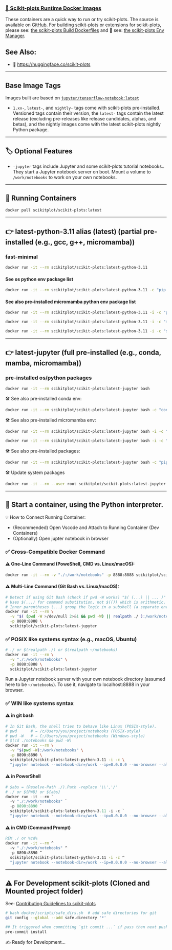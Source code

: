 ### [🐋 Scikit-plots Runtime Docker Images][hub.docker.com]

These containers are a quick way to run or try scikit-plots. The source is available on [GitHub][scikit-plots-github]⁠. For building scikit-plots or extensions for scikit-plots, please see: [the scikit-plots Build Dockerfiles][scikit-plots-docker] and 📘 see: [the scikit-plots Env Manager][scikit-plots-github.io-docker].

[hub.docker.com]: https://hub.docker.com/r/scikitplot/scikit-plots
[scikit-plots-github]: https://github.com/scikit-plots/scikit-plots
[scikit-plots-github.io-docker]: https://scikit-plots.github.io/dev/devel/guide_python_env_manager.html
[scikit-plots-docker]: https://github.com/scikit-plots/scikit-plots/tree/main/docker

See Also:
---------
- 🤗 https://huggingface.co/scikit-plots


---

## Base Image Tags

Images built are based on [`jupyter/tensorflow-notebook:latest`][scikit-plots-jupyter]

[scikit-plots-jupyter]: https://hub.docker.com/r/jupyter/tensorflow-notebook

- `1.xx-`, `latest-`, and `nightly-` tags come with scikit-plots pre-installed. Versioned tags contain their version, the `latest-` tags contain the latest release (excluding pre-releases like release candidates, alphas, and betas), and the nightly images come with the latest scikit-plots nightly Python package.

---

## 🏷️ Optional Features

- `-jupyter` tags include Jupyter and some scikit-plots tutorial notebooks.. They start a Jupyter notebook server on boot. Mount a volume to `/work/notebooks` to work on your own notebooks.

---

## 🐳 Running Containers

```sh
docker pull scikitplot/scikit-plots:latest
```

---

## 👉 **latest-python-3.11** alias (**latest**) (partial pre-installed (e.g., gcc, g++, micromamba))

### fast-minimal
```sh
docker run -it --rm scikitplot/scikit-plots:latest-python-3.11
```
#### See os python env package list
```sh
docker run -it --rm scikitplot/scikit-plots:latest-python-3.11 -c "pip list"
```
#### See also pre-installed micromamba python env package list
```sh
docker run -it --rm scikitplot/scikit-plots:latest-python-3.11 -i -c "pip list"
```
```sh
docker run -it --rm scikitplot/scikit-plots:latest-python-3.11 -i -c "micromamba info -e"
```
```sh
docker run -it --rm scikitplot/scikit-plots:latest-python-3.11 -i -c "scikitplot -V"
```

---

## 👉 **latest-jupyter** (full pre-installed (e.g., conda, mamba, micromamba))

### pre-installed os/python packages
```sh
docker run -it --rm scikitplot/scikit-plots:latest-jupyter bash
```

🛠️ See also pre-installed conda env:

```sh
docker run -it --rm scikitplot/scikit-plots:latest-jupyter bash -c "conda info -e"
```

🛠️ See also pre-installed micromamba env:

```sh
docker run -it --rm scikitplot/scikit-plots:latest-jupyter bash -i -c "micromamba info -e"
```
```sh
docker run -it --rm scikitplot/scikit-plots:latest-jupyter bash -i -c "scikitplot -V"
```

🛠️ See also pre-installed packages:

```sh
docker run -it --rm scikitplot/scikit-plots:latest-jupyter bash -c "pip list"
```

🛠️ Update system packages

```sh
docker run -it --rm --user root scikitplot/scikit-plots:latest-jupyter bash -c "apt update"
```

---

## 🔧 Start a container, using the Python interpreter.

💡 How to Connect Running Container:
- (Recommended) Open Vscode and Attach to Running Container (Dev Containers)
- (Optionally)  Open jupter notebook in browser

### ✅ Cross-Compatible Docker Command

#### ⚠️ One-Line Command (PoweShell, CMD vs. Linux/macOS):
```sh
docker run -it --rm -v "./:/work/notebooks" -p 8888:8888 scikitplot/scikit-plots:latest-jupyter
```

#### ⚠️ Multi-Line Command (Git Bash vs. Linux/macOS):
```sh
# Detect if using Git Bash (check if pwd -W works) "$( (...) || ... )"
# Uses $(...) for command substitution, not $(()) which is arithmetic.
# Inner parentheses (...) group the logic in a subshell (a separate environment) run and capture output.
docker run -it --rm \
  -v "$( (pwd -W >/dev/null 2>&1 && pwd -W) || realpath ./ ):/work/notebooks" \
  -p 8888:8888 \
  scikitplot/scikit-plots:latest-jupyter
```

### ✅ POSIX like systems syntax (e.g., macOS, Ubuntu)
```sh
# ./ or $(realpath ./) or $(realpath ~/notebooks)
docker run -it --rm \
  -v "./:/work/notebooks" \
  -p 8888:8888 \
  scikitplot/scikit-plots:latest-jupyter
```

Run a Jupyter notebook server with your own notebook directory (assumed here to be `~/notebooks`). To use it, navigate to localhost:8888 in your browser.

### ✅ WIN like systems syntax

#### ⚠️ in git bash
```bash
# In Git Bash, the shell tries to behave like Linux (POSIX-style).
# pwd      # → /c/Users/you/project/notebooks (POSIX-style)
# pwd -W   # → C:/Users/you/project/notebooks (Windows-style)
# $(cd ./notebooks && pwd -W)
docker run -it --rm \
  -v "$(pwd -W):/work/notebooks" \
  -p 8890:8890 \
  scikitplot/scikit-plots:latest-python-3.11 -i -c \
  "jupyter notebook --notebook-dir=/work --ip=0.0.0.0 --no-browser --allow-root --port=8890"
```

#### ⚠️ in PowerShell
```powershell
# $abs = (Resolve-Path ./).Path -replace '\\','/'
# ./ or ${PWD} or ${abs}
docker run -it --rm `
  -v "./:/work/notebooks" `
  -p 8890:8890 `
  scikitplot/scikit-plots:latest-python-3.11 -i -c `
  "jupyter notebook --notebook-dir=/work --ip=0.0.0.0 --no-browser --allow-root --port=8890"
```

#### ⚠️ in CMD (Command Prompt)
```cmd
REM ./ or %cd%
docker run -it --rm ^
  -v "./:/work/notebooks" ^
  -p 8890:8890 ^
  scikitplot/scikit-plots:latest-python-3.11 -i -c ^
  "jupyter notebook --notebook-dir=/work --ip=0.0.0.0 --no-browser --allow-root --port=8890"
```

---

## ⚠️ For Development scikit-plots (Cloned and Mounted project folder)

See: [Contributing Guidelines to scikit-plots][Contributing-Guidelines]

[Contributing-Guidelines]: https://scikit-plots.github.io/dev/devel/index.html

```sh
# bash docker/scripts/safe_dirs.sh  # add safe directories for git
git config --global --add safe.directory '*'
```
```sh
## It triggered when committing `git commit ...` if pass then next pushing changes
pre-commit install
```

✍️ Ready for Development...
